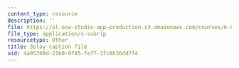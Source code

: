 ```yaml
---
content_type: resource
description: ''
file: https://ol-ocw-studio-app-production.s3.amazonaws.com/courses/6-042j-mathematics-for-computer-science-fall-2010/4a05768d21b09745fe773fc8b36dd7f4_z8HKWUWS-lA.srt
file_type: application/x-subrip
resourcetype: Other
title: 3play caption file
uid: 4a05768d-21b0-9745-fe77-3fc8b36dd7f4
---
```


